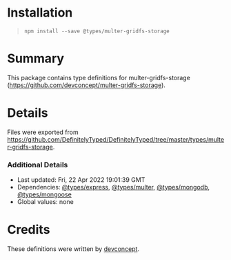 # Installation
> `npm install --save @types/multer-gridfs-storage`

# Summary
This package contains type definitions for multer-gridfs-storage (https://github.com/devconcept/multer-gridfs-storage).

# Details
Files were exported from https://github.com/DefinitelyTyped/DefinitelyTyped/tree/master/types/multer-gridfs-storage.

### Additional Details
 * Last updated: Fri, 22 Apr 2022 19:01:39 GMT
 * Dependencies: [@types/express](https://npmjs.com/package/@types/express), [@types/multer](https://npmjs.com/package/@types/multer), [@types/mongodb](https://npmjs.com/package/@types/mongodb), [@types/mongoose](https://npmjs.com/package/@types/mongoose)
 * Global values: none

# Credits
These definitions were written by [devconcept](https://github.com/devconcept).
